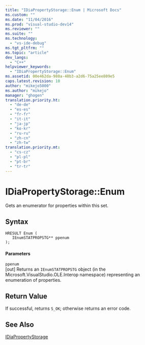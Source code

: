 ```yaml
---
title: "IDiaPropertyStorage::Enum | Microsoft Docs"
ms.custom: ""
ms.date: "11/04/2016"
ms.prod: "visual-studio-dev14"
ms.reviewer: ""
ms.suite: ""
ms.technology: 
  - "vs-ide-debug"
ms.tgt_pltfrm: ""
ms.topic: "article"
dev_langs: 
  - "C++"
helpviewer_keywords: 
  - "IDiaPropertyStorage::Enum"
ms.assetid: 00e462da-980a-40b3-a2d6-75a25ee809e5
caps.latest.revision: 10
author: "mikejo5000"
ms.author: "mikejo"
manager: "ghogen"
translation.priority.ht: 
  - "de-de"
  - "es-es"
  - "fr-fr"
  - "it-it"
  - "ja-jp"
  - "ko-kr"
  - "ru-ru"
  - "zh-cn"
  - "zh-tw"
translation.priority.mt: 
  - "cs-cz"
  - "pl-pl"
  - "pt-br"
  - "tr-tr"
---
```

# IDiaPropertyStorage::Enum
Gets an enumerator for properties within this set.  
  
## Syntax  
  
```cpp#  
HRESULT Enum (   
   IEnumSTATPROPSTG** ppenum  
);  
```  
  
#### Parameters  
 `ppenum`  
 [out] Returns an `IEnumSTATPROPSTG` object (in the Microsoft.VisualStudio.OLE.Interop namespace) representing an enumeration of properties.  
  
## Return Value  
 If successful, returns `S_OK`; otherwise returns an error code.  
  
## See Also  
 [IDiaPropertyStorage](../../debugger/debug-interface-access/idiapropertystorage.md)
